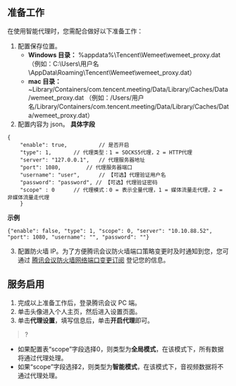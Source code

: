## 准备工作

在使用智能代理时，您需配合做好以下准备工作：
1. 配置保存位置。
    - **Windows 目录：** %appdata%\Tencent\Wemeet\wemeet_proxy.dat （例如：C:\Users\用户名\AppData\Roaming\Tencent\Wemeet\wemeet_proxy.dat）
    - **mac 目录：**~Library/Containers/com.tencent.meeting/Data/Library/Caches/Data/wemeet_proxy.dat （例如：/Users/用户名/Library/Containers/com.tencent.meeting/Data/Library/Caches/Data/wemeet_proxy.dat）
2. 配置内容为 json。
**具体字段**
```plaintext
{
    "enable": true, 		 // 是否开启
    "type": 1,		 // 代理类型：1 = SOCKS5代理，2 = HTTP代理
    "server": "127.0.0.1",	 // 代理服务器地址
    "port": 1080,		 // 代理服务器端口
    "username": "user", 	 // 【可选】代理验证用户名
    "password": "password", // 【可选】代理验证密码
    "scope" : 0		 // 代理模式：0 = 表示全量代理，1 = 媒体流量走代理，2 = 非媒体流量走代理
    }
```  
 **示例**
```plaintext
{"enable": false, "type": 1, "scope": 0, "server": "10.10.88.52", "port": 1080, "username": "", "password": ""}
```
3. 配置防火墙 IP。为了方便腾讯会议防火墙端口策略变更时及时通知到您，您可通过 [腾讯会议防火墙网络端口变更订阅](https://docs.qq.com/form/page/DSVlFZnpPRFVDSnJU?_w_tencentdocx_form=1#/fill) 登记您的信息。

## 服务启用
1. 完成以上准备工作后，登录腾讯会议 PC 端。
2. 单击头像进入个人主页，然后进入设置页面。
3. 单击**代理设置**，填写信息后，单击**开启代理**即可。
>?
 - 如果配置表“scope”字段选择0，则类型为**全局模式**，在该模式下，所有数据将通过代理处理。
 - 如果“scope”字段选择2，则类型为**智能模式**，在该模式下，音视频数据将不通过代理处理。


